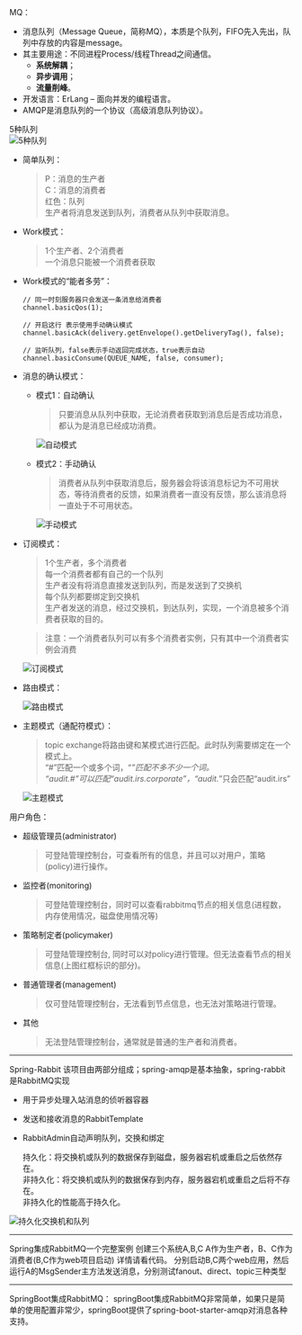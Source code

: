 MQ：
* 消息队列（Message Queue，简称MQ），本质是个队列，FIFO先入先出，队列中存放的内容是message。
* 其主要用途：不同进程Process/线程Thread之间通信。
    * **系统解耦**；
    * **异步调用**；
    * **流量削峰**。
* 开发语言：ErLang – 面向并发的编程语言。
* AMQP是消息队列的一个协议（高级消息队列协议）。

5种队列<br>
![5种队列](./mq-img/5种队列.png "5种队列")
* 简单队列：
    > P：消息的生产者<br>
    > C：消息的消费者<br>
    > 红色：队列<br>
    > 生产者将消息发送到队列，消费者从队列中获取消息。

* Work模式：
    > 1个生产者、2个消费者<br>
    > 一个消息只能被一个消费者获取

* Work模式的“能者多劳”：
    ```
    // 同一时刻服务器只会发送一条消息给消费者
    channel.basicQos(1);
    
    // 开启这行 表示使用手动确认模式
    channel.basicAck(delivery.getEnvelope().getDeliveryTag(), false);
    
    // 监听队列，false表示手动返回完成状态，true表示自动
    channel.basicConsume(QUEUE_NAME, false, consumer);
    ```

* 消息的确认模式：
    * 模式1：自动确认
        > 只要消息从队列中获取，无论消费者获取到消息后是否成功消息，都认为是消息已经成功消费。
        
        ![自动模式](./mq-img/自动模式.png "自动模式")
    * 模式2：手动确认
        > 消费者从队列中获取消息后，服务器会将该消息标记为不可用状态，等待消费者的反馈，如果消费者一直没有反馈，那么该消息将一直处于不可用状态。
        
        ![手动模式](./mq-img/手动模式.png "手动模式")

* 订阅模式：
    > 1个生产者，多个消费者<br>
    > 每一个消费者都有自己的一个队列<br>
    > 生产者没有将消息直接发送到队列，而是发送到了交换机<br>
    > 每个队列都要绑定到交换机<br>
    > 生产者发送的消息，经过交换机，到达队列，实现，一个消息被多个消费者获取的目的。

    > 注意：一个消费者队列可以有多个消费者实例，只有其中一个消费者实例会消费
    
    ![订阅模式](./mq-img/订阅模式.png "订阅模式")

* 路由模式：

    ![路由模式](./mq-img/路由模式.png "路由模式")

* 主题模式（通配符模式）：
    > topic exchange将路由键和某模式进行匹配。此时队列需要绑定在一个模式上。<br>
    > “#”匹配一个或多个词，“*”匹配不多不少一个词。<br>
    > “audit.#”可以匹配“audit.irs.corporate”，“audit.*”只会匹配“audit.irs”
    
    ![主题模式](./mq-img/主题模式.png "主题模式")


用户角色：
* 超级管理员(administrator)
    > 可登陆管理控制台，可查看所有的信息，并且可以对用户，策略(policy)进行操作。
* 监控者(monitoring)
    > 可登陆管理控制台，同时可以查看rabbitmq节点的相关信息(进程数，内存使用情况，磁盘使用情况等)
* 策略制定者(policymaker)
    > 可登陆管理控制台, 同时可以对policy进行管理。但无法查看节点的相关信息(上图红框标识的部分)。
* 普通管理者(management)
    > 仅可登陆管理控制台，无法看到节点信息，也无法对策略进行管理。
* 其他
    > 无法登陆管理控制台，通常就是普通的生产者和消费者。

---
Spring-Rabbit
该项目由两部分组成；spring-amqp是基本抽象，spring-rabbit是RabbitMQ实现
* 用于异步处理入站消息的侦听器容器
* 发送和接收消息的RabbitTemplate
* RabbitAdmin自动声明队列，交换和绑定

    持久化：将交换机或队列的数据保存到磁盘，服务器宕机或重启之后依然存在。<br>
    非持久化：将交换机或队列的数据保存到内存，服务器宕机或重启之后将不存在。<br>
    非持久化的性能高于持久化。

![持久化交换机和队列](./mq-img/持久化交换机和队列.png "持久化交换机和队列")

---

Spring集成RabbitMQ一个完整案例
创建三个系统A,B,C
A作为生产者，B、C作为消费者(B,C作为web项目启动)
详情请看代码。
分别启动B,C两个web应用，然后运行A的MsgSender主方法发送消息，分别测试fanout、direct、topic三种类型

---
SpringBoot集成RabbitMQ：
springBoot集成RabbitMQ非常简单，如果只是简单的使用配置非常少，springBoot提供了spring-boot-starter-amqp对消息各种支持。



